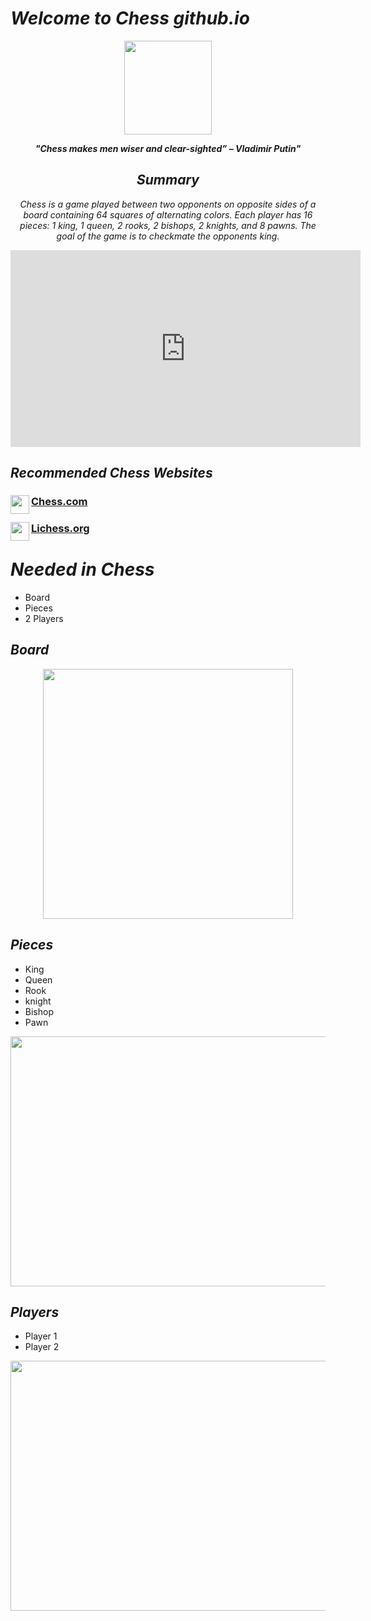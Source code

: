 
# ***Welcome to Chess github.io***

<p align="center">
<img src="https://thumbs.dreamstime.com/b/logo-form-chess-good-to-use-as-community-themed-race-can-also-be-used-application-such-gaming-128896929.jpg" width="140" height="150" />
 </p>


***<center> "Chess makes men wiser and clear-sighted” – Vladimir Putin" </center>***

## ***<center> Summary </center>***
*<center> Chess is a game played between two opponents on opposite sides of a board containing 64 squares of alternating colors. Each player has 16 pieces: 1 king, 1 queen, 2 rooks, 2 bishops, 2 knights, and 8 pawns. The goal of the game is to checkmate the opponents king. </center>*

<p align="center">
<iframe width="560" height="315" src="https://www.youtube.com/embed/D2RrRsBgbv0" title="YouTube video player" frameborder="0" allow="accelerometer; autoplay; clipboard-write; encrypted-media; gyroscope; picture-in-picture" allowfullscreen></iframe>
</p>

## ***Recommended Chess Websites***

### [Chess.com](https://www.chess.com/)<img align="left" width="30" height="30" src="https://play-lh.googleusercontent.com/ae-_WU8rZQ9xWesJo_ngZUFHk-ZGGIw4xFJjWlYEmTrl_S-XV-i0HpQv_LWlO3fCBt0">

### [Lichess.org](https://lichess.org/)<img align="left" width="30" height="30" src="https://images.prismic.io/lichess/5cfd2630-2a8f-4fa9-8f78-04c2d9f0e5fe_lichess-box-1024.png?auto=compress,format">

# ***Needed in Chess***
- Board
- Pieces
- 2 Players

## ***Board***

<p align="center">
<img src="https://www.chess.com/bundles/web/images/offline-play/standardboard.1d6f9426.png" width="400" height="400" />
</p>

## ***Pieces***
- King
- Queen
- Rook
- knight
- Bishop
- Pawn

<img src="https://st2.depositphotos.com/1310390/5535/v/600/depositphotos_55357515-stock-illustration-complete-set-of-chess-pieces.jpg" width="600" height="400" />

## *Players*
- Player 1
- Player 2

<img src="https://www.amazingdreamz.com/wp-content/uploads/2019/05/How-to-play-chess.jpg" width="600" height="400" />
